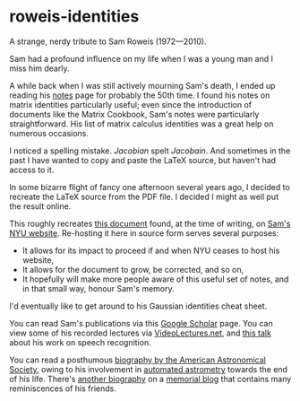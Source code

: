 roweis-identities
=================

A strange, nerdy tribute to Sam Roweis (1972—2010).

Sam had a profound influence on my life when I was a young man and I miss him dearly.

A while back when I was still actively mourning Sam's death, I ended up reading his
[notes](http://cs.nyu.edu/~roweis/notes.html) page for probably the 50th time. I found his
notes on matrix identities particularly useful; even since the introduction of documents
like the Matrix Cookbook, Sam's notes were particularly straightforward. His list of
matrix calculus identities was a great help on numerous occasions.

I noticed a spelling mistake. _Jacobian_ spelt _Jacobain_. And sometimes in the past
I have wanted to copy and paste the LaTeX source, but haven't had access to it.

In some bizarre flight of fancy one afternoon several years ago, I decided to
recreate the LaTeX source from the PDF file. I decided I might as well put the result
online.

This roughly recreates [this
document](http://cs.nyu.edu/~roweis/notes/matrixid.pdf) found, at the time of
writing, on [Sam's NYU website](http://cs.nyu.edu/~roweis/). Re-hosting it here
in source form serves several purposes:

* It allows for its impact to proceed if and when NYU ceases to host his website,
* It allows for the document to grow, be corrected, and so on,
* It hopefully will make more people aware of this useful set of notes, and in that
  small way, honour Sam's memory.

I'd eventually like to get around to his Gaussian identities cheat sheet.

You can read Sam's publications via this [Google Scholar](http://scholar.google.ca/citations?user=EpT5sLAAAAAJ&hl=en) page. You can view some of his recorded lectures via
[VideoLectures.net](http://videolectures.net/sam_roweis/), and 
[this talk](http://vimeo.com/77411498) about his work on speech recognition.

You can read a posthumous [biography by the American Astronomical
Society](https://aas.org/obituaries/sam-roweis-1972-2010), owing to his
involvement in [automated astrometry](http://astrometry.net/)
towards the end of his life. There's [another biography](http://samroweis1972-2010.blogspot.ca/2010/02/from-nyu-obituary.html) on a [memorial blog](http://samroweis1972-2010.blogspot.ca/) that contains many reminiscences of his friends.

